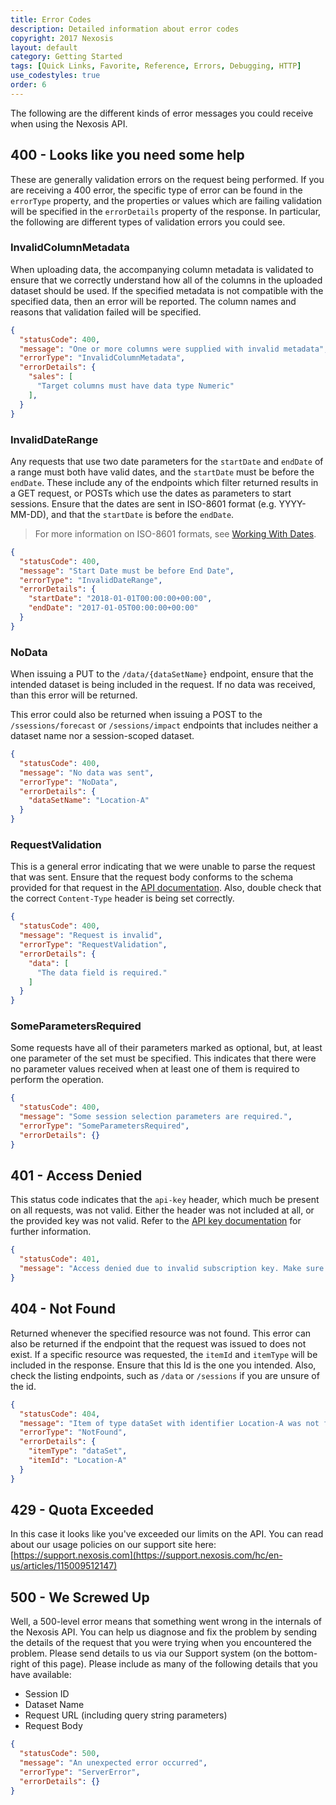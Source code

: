 ```yaml
---
title: Error Codes
description: Detailed information about error codes
copyright: 2017 Nexosis 
layout: default
category: Getting Started
tags: [Quick Links, Favorite, Reference, Errors, Debugging, HTTP]
use_codestyles: true
order: 6
---
```


The following are the different kinds of error messages you could receive when using the Nexosis API.

## 400 - Looks like you need some help

These are generally validation errors on the request being performed.  If you are receiving a 400 error, the specific type of error can be found in the `errorType` property, and the properties or values which are failing validation will be specified in the `errorDetails` property of the response.  In particular, the following are different types of validation errors you could see.

### InvalidColumnMetadata

When uploading data, the accompanying column metadata is validated to ensure that we correctly understand how all of the columns in the uploaded dataset should be used.  If the specified metadata is not compatible with the specified data, then an error will be reported.  The column names and reasons that validation failed will be specified.

``` json
{
  "statusCode": 400,
  "message": "One or more columns were supplied with invalid metadata",
  "errorType": "InvalidColumnMetadata",
  "errorDetails": {
    "sales": [
      "Target columns must have data type Numeric"
    ],
  }
}
```

### InvalidDateRange

Any requests that use two date parameters for the `startDate` and `endDate` of a range must both have valid dates, and the `startDate` must be before the `endDate`.  These include any of the endpoints which filter returned results in a GET request, or POSTs which use the dates as parameters to start sessions.  Ensure that the dates are sent in ISO-8601 format (e.g. YYYY-MM-DD), and that the `startDate` is before the `endDate`.

> For more information on ISO-8601 formats, see [Working With Dates](workingwithdates).

``` json
{
  "statusCode": 400,
  "message": "Start Date must be before End Date",
  "errorType": "InvalidDateRange",
  "errorDetails": {
    "startDate": "2018-01-01T00:00:00+00:00",
    "endDate": "2017-01-05T00:00:00+00:00"
  }
}
```

### NoData

When issuing a PUT to the `/data/{dataSetName}` endpoint, ensure that the intended dataset is being included in the request.  If no data was received, than this error will be returned.

This error could also be returned when issuing a POST to the `/ssessions/forecast` or `/sessions/impact` endpoints that includes neither a dataset name nor a session-scoped dataset.

``` json
{
  "statusCode": 400,
  "message": "No data was sent",
  "errorType": "NoData",
  "errorDetails": {
    "dataSetName": "Location-A"
  }
}
```

### RequestValidation

This is a general error indicating that we were unable to parse the request that was sent.  Ensure that the request body conforms to the schema provided for that request in the [API documentation]({{site.api_reference_baseurl}}). Also, double check that the correct `Content-Type` header is being set correctly.

``` json
{
  "statusCode": 400,
  "message": "Request is invalid",
  "errorType": "RequestValidation",
  "errorDetails": {
    "data": [
      "The data field is required."
    ]
  }
}
```

### SomeParametersRequired

Some requests have all of their parameters marked as optional, but, at least one parameter of the set must be specified.  This indicates that there were no parameter values received when at least one of them is required to perform the operation.

``` json
{
  "statusCode": 400,
  "message": "Some session selection parameters are required.",
  "errorType": "SomeParametersRequired",
  "errorDetails": {}
}
```

## 401 - Access Denied

This status code indicates that the `api-key` header, which much be present on all requests, was not valid.  Either the header was not included at all, or the provided key was not valid.  Refer to the [API key documentation](apikeys) for further information.

``` json
{
  "statusCode": 401,
  "message": "Access denied due to invalid subscription key. Make sure to provide a valid key for an active subscription."
}
```

## 404 - Not Found

Returned whenever the specified resource was not found.  This error can also be returned if the endpoint that the request was issued to does not exist.  If a specific resource was requested, the `itemId` and `itemType` will be included in the response.  Ensure that this Id is the one you intended.  Also, check the listing endpoints, such as `/data` or `/sessions` if you are unsure of the id.

``` json
{
  "statusCode": 404,
  "message": "Item of type dataSet with identifier Location-A was not found",
  "errorType": "NotFound",
  "errorDetails": {
    "itemType": "dataSet",
    "itemId": "Location-A"
  }
}
```

## 429 - Quota Exceeded

In this case it looks like you've exceeded our limits on the API.  You can read about our usage policies on our support site here: [https://support.nexosis.com](https://support.nexosis.com/hc/en-us/articles/115009512147)

## 500 - We Screwed Up

Well, a 500-level error means that something went wrong in the internals of the Nexosis API. You can help us diagnose and fix the problem by sending the details of the request that you were trying when you encountered the problem.  Please send details to us via our Support system (on the bottom-right of this page). Please include as many of the following details that you have available:

* Session ID
* Dataset Name
* Request URL (including query string parameters)
* Request Body

``` json
{
  "statusCode": 500,
  "message": "An unexpected error occurred",
  "errorType": "ServerError",
  "errorDetails": {}
}
```